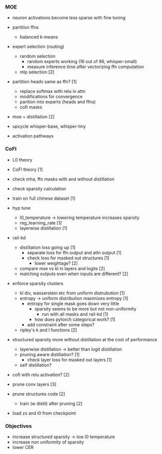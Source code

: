 ### MOE

- neuron activations become less sparse with fine tuning

- partition ffns
	- balanced k-means

- expert selection (routing)
	- random selection
		- random experts working (16 out of 96, whisper-small)
		- measure inference time after vectorizing ffn computation
	- mlp selection [2]

- partition heads same as ffn?  [1]
	- replace softmax with relu in attn
	- modifications for convergence
	- parition into experts (heads and ffns)
	- cofi masks

- moe + distillation  [2]

- upcycle whisper-base, whisper-tiny

- activation pathways


### CoFI

- L0 theory
- CoFI theory [1]

- check mha, ffn masks with and without distillation
- check sparsity calculation

- train on full chinese dataset [1]

- hyp tune 
	- l0_temperature -> lowering temperature increases sparsity
	- reg_learning_rate  [1]
	- layerwise distillation [1]

- rail-kd
	- distillation loss going up [1]
		- separate loss for ffn output and attn output [1]
		- check loss for masked out structures [1]
			- lower weightage? [2]
	- compare mse vs kl in layers and logits [2]
	- matching outputs even when inputs are different? [2]

- enforce sparsity clusters 
	- kl div, wasserstein etc from uniform distrubution  [1]
	- entropy -> uniform distribution maximizes entropy  [1]
		- entropy for single mask goes down very little
			- sparsity seems to be more but not non-uniformity
				- run with all masks and rail-kd [1]
			- how does pytorch categorical work? [1]
		- add constraint after some steps?
	- ripley's k and l functions  [2]

- structured sparsity more without distillation at the cost of performance
	- layerwise distillation -> better than logit distillation
	- pruning aware distillation?  [1]
		- check layer loss for masked out layers [1]
	- self distillation?

- cofi with relu activation? [2]

- prune conv layers [3]

- prune structures code [2]
	- train (w distil) after pruning [2]

- load zs and l0 from checkpoint


### Objectives

- increase structured sparsity -> low l0 temperature
- increase non uniformity of sparsity
- lower CER

